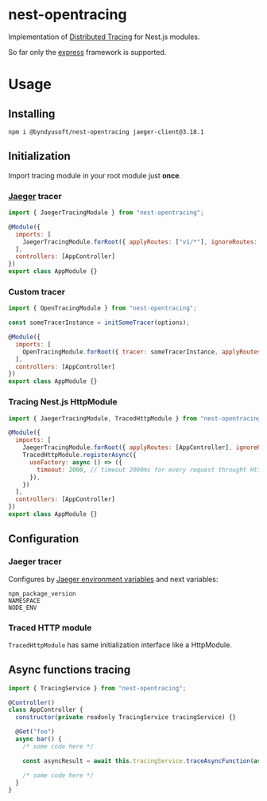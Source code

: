 # nest-opentracing

Implementation of [Distributed Tracing](https://opentracing.io) for Nest.js modules.

So far only the [express](https://github.com/expressjs/express) framework is supported.

# Usage

## Installing

```
npm i @byndyusoft/nest-opentracing jaeger-client@3.18.1
```

## Initialization

Import tracing module in your root module just **once**. 

### [Jaeger](https://github.com/jaegertracing/jaeger-client-node) tracer

```javascript
import { JaegerTracingModule } from "nest-opentracing";

@Module({
  imports: [
    JaegerTracingModule.forRoot({ applyRoutes: ["v1/*"], ignoreRoutes: [] })
  ],
  controllers: [AppController]
})
export class AppModule {}
```

### Custom tracer

```javascript
import { OpenTracingModule } from "nest-opentracing";

const someTracerInstance = initSomeTracer(options);

@Module({
  imports: [
    OpenTracingModule.forRoot({ tracer: someTracerInstance, applyRoutes: ["v1/*"], ignoreRoutes: [] })
  ],
  controllers: [AppController]
})
export class AppModule {}
```

### Tracing Nest.js HttpModule

```javascript
import { JaegerTracingModule, TracedHttpModule } from "nest-opentracing";

@Module({
  imports: [
    JaegerTracingModule.forRoot({ applyRoutes: [AppController], ignoreRoutes: [] }),
    TracedHttpModule.registerAsync({
      useFactory: async () => ({
        timeout: 2000, // timeout 2000ms for every request throught HttpService
      }),
    })
  ],
  controllers: [AppController]
})
export class AppModule {}
```

## Configuration

### Jaeger tracer

Configures by [Jaeger environment variables](https://github.com/jaegertracing/jaeger-client-node#environment-variables) and next variables:

```
npm_package_version
NAMESPACE
NODE_ENV
```

### Traced HTTP module

`TracedHttpModule` has same initialization interface like a HttpModule.


## Async functions tracing

```javascript
import { TracingService } from "nest-opentracing";

@Controller()
class AppController {
  constructor(private readonly TracingService tracingService) {}

  @Get("foo")
  async bar() {
    /* some code here */

    const asyncResult = await this.tracingService.traceAsyncFunction(async () => await someAsyncAction("foo", "bar"));

    /* some code here */
  }
}
```